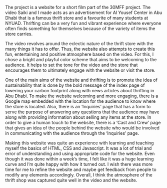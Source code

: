 The project is a website for a short film part of the 30MFF project. The video Saiki and I made acts as an advertisement for Al Yousef Center in Abu Dhabi that is a famous thrift store and a favourite of many students at NYUAD. Thrifting can be a very fun and vibrant experience where everyone often finds something for themselves because of the variety of items the store carries. 

The video revolves around the eclectic nature of the thrift store with the many things it has to offer. Thus, the website also attempts to create this fun, entertaining and positive atmosphere based on the video. For this, I chose a bright and playful color scheme that aims to be welcoming to the audience. It helps to set the tone for the video and the store that encourages them to ultimately engage with the website or visit the store. 

One of the main aims of the website and thrifting is to promote the idea of sustainability that is done by the bold message of the index page of lowering your carbon footprint along with news articles about thrifting in Abu Dhabi. To make the website welcoming and more engaging, there is a Google map embedded with the location for the audience to know where the store is located. Also, there is an ‘Inquiries’ page that has a form to serve the purpose of answering any questions that the audience may have along with providing information about selling any items at the store. In order to give a human touch to the website, there is a ‘Cast and Crew’ page that gives an idea of the people behind the website who would be involved in communicating with the audience through the ‘Inquiries’ page. 

Making this website was quite an experience with learning and teaching myself the basics of HTML, CSS and Javascript. It was a lot of trial and error of understanding and using appropriate code for the website. Even though it was done within a week’s time, I felt like it was a huge learning curve and I’m quite happy with how it turned out. I wish there was more time for me to refine the website and maybe get feedback from people to modify any elements accordingly. Overall, I think the atmosphere of the thrift shop was captured quite well in the video and the website.

